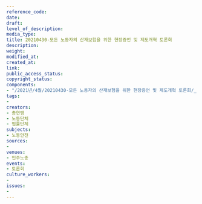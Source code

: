 ```yaml
---
reference_code: 
date: 
draft: 
level_of_description: 
media_type: 
title: 20210430-모든 노동자의 산재보험을 위한 현장증언 및 제도개혁 토론회
description: 
weight: 
modified_at: 
created_at: 
link: 
public_access_status: 
copyright_status: 
components:
- "/2021년/4월/20210430-모든 노동자의 산재보험을 위한 현장증언 및 제도개혁 토론회/_1DX0090.jpg"
tags:
- 
creators:
- 총연맹
- 노동단체
- 법률단체
subjects:
- 노동안전
sources:
- 
venues:
- 민주노총
events:
- 토론회
culture_workers:
- 
issues:
- 
---
```

